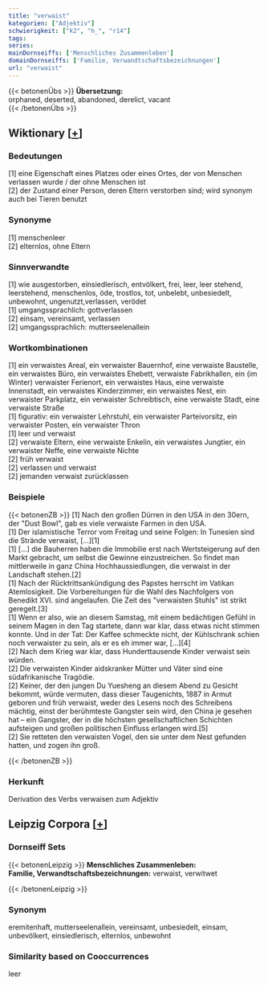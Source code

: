 ```yaml
---
title: "verwaist"
kategorien: ["Adjektiv"]
schwierigkeit: ["k2", "h_", "r14"]
tags:
series:
mainDornseiffs: ['Menschliches Zusammenleben']
domainDornseiffs: ['Familie, Verwandtschaftsbezeichnungen']
url: "verwaist"
---
```


{{< betonenÜbs >}}
**Übersetzung:**  
orphaned, deserted, abandoned, derelict, vacant  
{{< /betonenÜbs >}}

## Wiktionary [[+](https://de.wiktionary.org/wiki/verwaist)]

### Bedeutungen
[1] eine Eigenschaft eines Platzes oder eines Ortes, der von Menschen verlassen wurde / der ohne Menschen ist  
[2] der Zustand einer Person, deren Eltern verstorben sind; wird synonym auch bei Tieren benutzt  

### Synonyme
[1] menschenleer  
[2] elternlos, ohne Eltern  

### Sinnverwandte
[1] wie ausgestorben, einsiedlerisch, entvölkert, frei, leer, leer stehend, leerstehend, menschenlos, öde, trostlos, tot, unbelebt, unbesiedelt, unbewohnt, ungenutzt,verlassen, verödet  
[1] umgangssprachlich: gottverlassen  
[2] einsam, vereinsamt, verlassen  
[2] umgangssprachlich: mutterseelenallein  

### Wortkombinationen
[1] ein verwaistes Areal, ein verwaister Bauernhof, eine verwaiste Baustelle, ein verwaistes Büro, ein verwaistes Ehebett, verwaiste Fabrikhallen, ein (im Winter) verwaister Ferienort, ein verwaistes Haus, eine verwaiste Innenstadt, ein verwaistes Kinderzimmer, ein verwaistes Nest, ein verwaister Parkplatz, ein verwaister Schreibtisch, eine verwaiste Stadt, eine verwaiste Straße  
[1] figurativ: ein verwaister Lehrstuhl, ein verwaister Parteivorsitz, ein verwaister Posten, ein verwaister Thron  
[1] leer und verwaist  
[2] verwaiste Eltern, eine verwaiste Enkelin, ein verwaistes Jungtier, ein verwaister Neffe, eine verwaiste Nichte  
[2] früh verwaist  
[2] verlassen und verwaist  
[2] jemanden verwaist zurücklassen  

### Beispiele
{{< betonenZB >}}
[1] Nach den großen Dürren in den USA in den 30ern, der "Dust Bowl", gab es viele verwaiste Farmen in den USA.  
[1] Der islamistische Terror vom Freitag und seine Folgen: In Tunesien sind die Strände verwaist, […][1]  
[1] […] die Bauherren haben die Immobilie erst nach Wertsteigerung auf den Markt gebracht, um selbst die Gewinne einzustreichen. So findet man mittlerweile in ganz China Hochhaussiedlungen, die verwaist in der Landschaft stehen.[2]  
[1] Nach der Rücktrittsankündigung des Papstes herrscht im Vatikan Atemlosigkeit. Die Vorbereitungen für die Wahl des Nachfolgers von Benedikt XVI. sind angelaufen. Die Zeit des "verwaisten Stuhls" ist strikt geregelt.[3]  
[1] Wenn er also, wie an diesem Samstag, mit einem bedächtigen Gefühl in seinem Magen in den Tag startete, dann war klar, dass etwas nicht stimmen konnte. Und in der Tat: Der Kaffee schmeckte nicht, der Kühlschrank schien noch verwaister zu sein, als er es eh immer war, […][4]  
[2] Nach dem Krieg war klar, dass Hunderttausende Kinder verwaist sein würden.  
[2] Die verwaisten Kinder aidskranker Mütter und Väter sind eine südafrikanische Tragödie.  
[2] Keiner, der den jungen Du Yuesheng an diesem Abend zu Gesicht bekommt, würde vermuten, dass dieser Taugenichts, 1887 in Armut geboren und früh verwaist, weder des Lesens noch des Schreibens mächtig, einst der berühmteste Gangster sein wird, den China je gesehen hat – ein Gangster, der in die höchsten gesellschaftlichen Schichten aufsteigen und großen politischen Einfluss erlangen wird.[5]  
[2] Sie retteten den verwaisten Vogel, den sie unter dem Nest gefunden hatten, und zogen ihn groß.  

{{< /betonenZB >}}
### Herkunft
Derivation des Verbs verwaisen zum Adjektiv  


## Leipzig Corpora [[+](https://corpora.uni-leipzig.de/en/res?word=verwaist&corpusId=deu_newscrawl-public_2018)]

### Dornseiff Sets
{{< betonenLeipzig >}}
**Menschliches Zusammenleben:**  
**Familie, Verwandtschaftsbezeichnungen:** verwaist, verwitwet  

{{< /betonenLeipzig >}}

### Synonym
eremitenhaft, mutterseelenallein, vereinsamt, unbesiedelt, einsam, unbevölkert, einsiedlerisch, elternlos, unbewohnt


### Similarity based on Cooccurrences
leer

